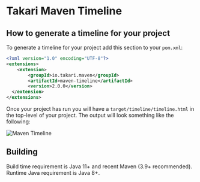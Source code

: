 # Takari Maven Timeline

## How to generate a timeline for your project

To generate a timeline for your project add this section to your `pom.xml`:

```xml
<?xml version="1.0" encoding="UTF-8"?>
<extensions>
    <extension>
        <groupId>io.takari.maven</groupId>
        <artifactId>maven-timeline</artifactId>
        <version>2.0.0</version>
  </extension>
</extensions>
```

Once your project has run you will have a `target/timeline/timeline.html` in the top-level of your project. The output will look something like the following:

![Maven Timeline](maven-timeline.png)

## Building

Build time requirement is Java 11+ and recent Maven (3.9+ recommended).
Runtime Java requirement is Java 8+.
